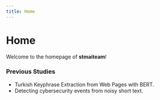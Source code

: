 ```yaml
---
title: Home
---
```


# <i class="fas fa-flask"></i>Home

Welcome to the homepage of <strong>stmaiteam</strong>!

### Previous Studies

- Turkish Keyphrase Extraction from Web Pages with BERT.
- Detecting cybersecurity events from noisy short text.
